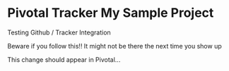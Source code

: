 Pivotal Tracker My Sample Project
=================================

Testing Github / Tracker Integration

Beware if you follow this!! It might not be there the next time you show up

This change should appear in Pivotal...